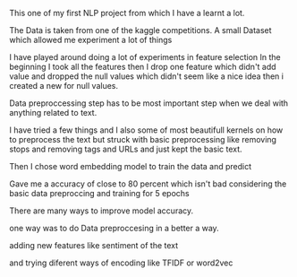 This one of my first NLP project from which I have a learnt a lot.

The Data is taken from one of the kaggle competitions. A small Dataset which allowed me experiment a lot of things

I have played around doing a lot of experiments in feature selection In the beginning I took all the features then I drop one feature which didn't add value and dropped the null values which didn't seem like a nice idea then i created a new for null values.

Data preproccessing step has to be most important step when we deal with anything related to text.

I have tried a few things and I also some of most beautifull kernels on how to preprocess the text but struck with basic preprocessing like removing stops and removing tags and URLs and just kept the basic text.

Then I chose word embedding model to train the data and predict 

Gave me a accuracy of close to 80 percent which isn't bad considering the basic data preproccing and training for 5 epochs


There are many ways to improve model accuracy.

one way was to do Data preproccesing in a better a way.

adding new features like sentiment of the text 

and trying diferent ways of encoding like TFIDF or word2vec
